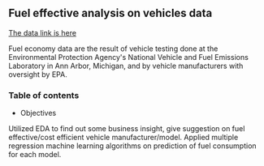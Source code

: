 ## Fuel effective analysis on vehicles data

[The data link is here](https://www.fueleconomy.gov/feg/download.shtml)

Fuel economy data are the result of vehicle testing done at the Environmental Protection Agency's National Vehicle and Fuel Emissions Laboratory in Ann Arbor, Michigan, and by vehicle manufacturers with oversight by EPA.

### Table of contents

- Objectives

Utilized EDA to find out some business insight, give suggestion on fuel effective/cost efficient vehicle manufacturer/model. Applied multiple regression machine learning algorithms on prediction of fuel consumption for each model.
